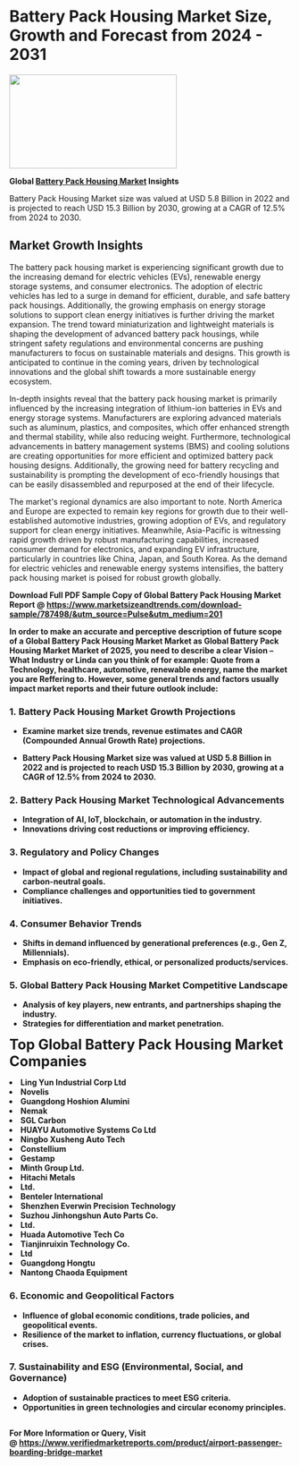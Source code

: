 <H1>Battery Pack Housing Market Size, Growth and Forecast from 2024 - 2031</H1><img class="aligncenter size-medium wp-image-584254" src="https://thirdeyenews.in/wp-content/uploads/2024/09/Global-Market-Research-300x168.jpeg" alt="" width="300" height="168" /><p><strong>Global&nbsp;<a href="https://www.marketsizeandtrends.com/download-sample/787498/&amp;utm_source=Pulse&amp;utm_medium=201">Battery Pack Housing Market</a> Insights</strong></p><p>Battery Pack Housing Market size was valued at USD 5.8 Billion in 2022 and is projected to reach USD 15.3 Billion by 2030, growing at a CAGR of 12.5% from 2024 to 2030.</p><p><h2>Market Growth Insights</h2> <p>The battery pack housing market is experiencing significant growth due to the increasing demand for electric vehicles (EVs), renewable energy storage systems, and consumer electronics. The adoption of electric vehicles has led to a surge in demand for efficient, durable, and safe battery pack housings. Additionally, the growing emphasis on energy storage solutions to support clean energy initiatives is further driving the market expansion. The trend toward miniaturization and lightweight materials is shaping the development of advanced battery pack housings, while stringent safety regulations and environmental concerns are pushing manufacturers to focus on sustainable materials and designs. This growth is anticipated to continue in the coming years, driven by technological innovations and the global shift towards a more sustainable energy ecosystem.</p> <p><strong></strong></p> <p>In-depth insights reveal that the battery pack housing market is primarily influenced by the increasing integration of lithium-ion batteries in EVs and energy storage systems. Manufacturers are exploring advanced materials such as aluminum, plastics, and composites, which offer enhanced strength and thermal stability, while also reducing weight. Furthermore, technological advancements in battery management systems (BMS) and cooling solutions are creating opportunities for more efficient and optimized battery pack housing designs. Additionally, the growing need for battery recycling and sustainability is prompting the development of eco-friendly housings that can be easily disassembled and repurposed at the end of their lifecycle.</p> <p>The market's regional dynamics are also important to note. North America and Europe are expected to remain key regions for growth due to their well-established automotive industries, growing adoption of EVs, and regulatory support for clean energy initiatives. Meanwhile, Asia-Pacific is witnessing rapid growth driven by robust manufacturing capabilities, increased consumer demand for electronics, and expanding EV infrastructure, particularly in countries like China, Japan, and South Korea. As the demand for electric vehicles and renewable energy systems intensifies, the battery pack housing market is poised for robust growth globally.</p> <p><strong></p><p><span class=""><strong>Download Full PDF Sample Copy of Global Battery Pack Housing Market Report</strong> @ <a href="https://www.marketsizeandtrends.com/download-sample/787498/&amp;utm_source=Pulse&amp;utm_medium=201" target="_blank">https://www.marketsizeandtrends.com/download-sample/787498/&amp;utm_source=Pulse&amp;utm_medium=201</a></span></p><p>In order to make an accurate and perceptive description of future scope of a Global&nbsp;Battery Pack Housing Market Market as Global&nbsp;Battery Pack Housing Market Market of 2025, you need to describe a clear Vision &ndash; What Industry or Linda can you think of for example: Quote from a Technology, healthcare, automotive, renewable energy, name the market you are Reffering to. However, some general trends and factors usually impact market reports and their future outlook include:</p><h3>1.&nbsp;<strong>Battery Pack Housing Market Growth Projections</strong></h3><ul><li>Examine market size trends, revenue estimates and CAGR (Compounded Annual Growth Rate) projections.</li><li><p>Battery Pack Housing Market size was valued at USD 5.8 Billion in 2022 and is projected to reach USD 15.3 Billion by 2030, growing at a CAGR of 12.5% from 2024 to 2030.</p></li></ul><h3>2.&nbsp;<strong>Battery Pack Housing Market Technological Advancements</strong></h3><ul><li>Integration of AI, IoT, blockchain, or automation in the industry.</li><li>Innovations driving cost reductions or improving efficiency.</li></ul><h3>3.&nbsp;<strong>Regulatory and Policy Changes</strong></h3><ul><li>Impact of global and regional regulations, including sustainability and carbon-neutral goals.</li><li>Compliance challenges and opportunities tied to government initiatives.</li></ul><h3>4.&nbsp;<strong>Consumer Behavior Trends</strong></h3><ul><li>Shifts in demand influenced by generational preferences (e.g., Gen Z, Millennials).</li><li>Emphasis on eco-friendly, ethical, or personalized products/services.</li></ul><h3>5.&nbsp;<strong>Global Battery Pack Housing Market Competitive Landscape</strong></h3><ul><li>Analysis of key players, new entrants, and partnerships shaping the industry.</li><li>Strategies for differentiation and market penetration.</li></ul><p data-pm-slice="1 1 []"><span style="color: inherit; font-family: inherit; font-size: 25px;">Top Global Battery Pack Housing Market Companies</span></p><div class="" data-test-id=""><p><li>Ling Yun Industrial Corp Ltd</li><li> Novelis</li><li> Guangdong Hoshion Alumini</li><li> Nemak</li><li> SGL Carbon</li><li> HUAYU Automotive Systems Co Ltd</li><li> Ningbo Xusheng Auto Tech</li><li> Constellium</li><li> Gestamp</li><li> Minth Group Ltd.</li><li> Hitachi Metals</li><li> Ltd.</li><li> Benteler International</li><li> Shenzhen Everwin Precision Technology</li><li> Suzhou Jinhongshun Auto Parts Co.</li><li> Ltd.</li><li> Huada Automotive Tech Co</li><li> Tianjinruixin Technology Co.</li><li>Ltd</li><li> Guangdong Hongtu</li><li> Nantong Chaoda Equipment</li></p></div><h3>6.&nbsp;<strong>Economic and Geopolitical Factors</strong></h3><ul><li>Influence of global economic conditions, trade policies, and geopolitical events.</li><li>Resilience of the market to inflation, currency fluctuations, or global crises.</li></ul><h3>7.&nbsp;<strong>Sustainability and ESG (Environmental, Social, and Governance)</strong></h3><ul><li>Adoption of sustainable practices to meet ESG criteria.</li><li>Opportunities in green technologies and circular economy principles.</li></ul><h2><strong style="font-size: 14px;">For More Information or Query, Visit @&nbsp;</strong><a style="background-color: #ffffff; font-size: 14px;" href="https://www.marketsizeandtrends.com/report/battery-pack-housing-market/" target="_blank">https://www.verifiedmarketreports.com/product/airport-passenger-boarding-bridge-market</a></h2>
